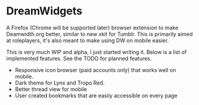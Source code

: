 # DreamWidgets
A Firefox (Chrome will be supported later) browser extension to make Deamwidth.org better, similar to new xkit for Tumblr. This is primarily aimed at roleplayers, it's also meant to make using DW on mobile easier.

This is very much WIP and alpha, I just started writing it. Below is a list of implemented features. See the TODO for planned features.

- Responsive icon browser (paid accounts only) that works well on mobile.
- Dark theme for Lynx and Tropo Red.
- Better thread view for mobile
- User created bookmarks that are easily accessible on every page
